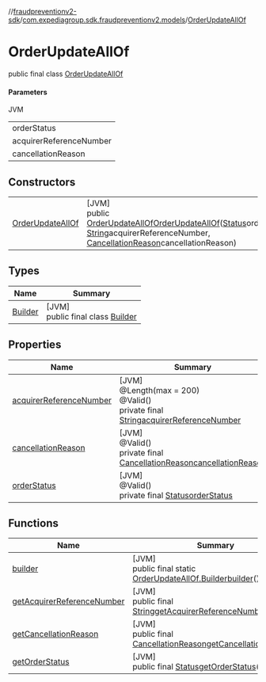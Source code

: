 //[fraudpreventionv2-sdk](../../../index.md)/[com.expediagroup.sdk.fraudpreventionv2.models](../index.md)/[OrderUpdateAllOf](index.md)

# OrderUpdateAllOf

public final class [OrderUpdateAllOf](index.md)

#### Parameters

JVM

| |
|---|
| orderStatus |
| acquirerReferenceNumber | A unique number that tags a credit or debit card transaction when it goes from the merchant's bank through to the cardholder's bank. `acquirer_reference_number` is a required field only if `order_status` = `COMPLETED` Typically, merchants can get this number from their payment processors. This number is used when dealing with disputes/chargebacks on original transactions. |
| cancellationReason |

## Constructors

| | |
|---|---|
| [OrderUpdateAllOf](-order-update-all-of.md) | [JVM]<br>public [OrderUpdateAllOf](index.md)[OrderUpdateAllOf](-order-update-all-of.md)([Status](../-status/index.md)orderStatus, [String](https://docs.oracle.com/javase/8/docs/api/java/lang/String.html)acquirerReferenceNumber, [CancellationReason](../-cancellation-reason/index.md)cancellationReason) |

## Types

| Name | Summary |
|---|---|
| [Builder](-builder/index.md) | [JVM]<br>public final class [Builder](-builder/index.md) |

## Properties

| Name | Summary |
|---|---|
| [acquirerReferenceNumber](index.md#-108275594%2FProperties%2F-173342751) | [JVM]<br>@Length(max = 200)<br>@Valid()<br>private final [String](https://docs.oracle.com/javase/8/docs/api/java/lang/String.html)[acquirerReferenceNumber](index.md#-108275594%2FProperties%2F-173342751) |
| [cancellationReason](index.md#243515301%2FProperties%2F-173342751) | [JVM]<br>@Valid()<br>private final [CancellationReason](../-cancellation-reason/index.md)[cancellationReason](index.md#243515301%2FProperties%2F-173342751) |
| [orderStatus](index.md#1523821198%2FProperties%2F-173342751) | [JVM]<br>@Valid()<br>private final [Status](../-status/index.md)[orderStatus](index.md#1523821198%2FProperties%2F-173342751) |

## Functions

| Name | Summary |
|---|---|
| [builder](builder.md) | [JVM]<br>public final static [OrderUpdateAllOf.Builder](-builder/index.md)[builder](builder.md)() |
| [getAcquirerReferenceNumber](get-acquirer-reference-number.md) | [JVM]<br>public final [String](https://docs.oracle.com/javase/8/docs/api/java/lang/String.html)[getAcquirerReferenceNumber](get-acquirer-reference-number.md)() |
| [getCancellationReason](get-cancellation-reason.md) | [JVM]<br>public final [CancellationReason](../-cancellation-reason/index.md)[getCancellationReason](get-cancellation-reason.md)() |
| [getOrderStatus](get-order-status.md) | [JVM]<br>public final [Status](../-status/index.md)[getOrderStatus](get-order-status.md)() |
